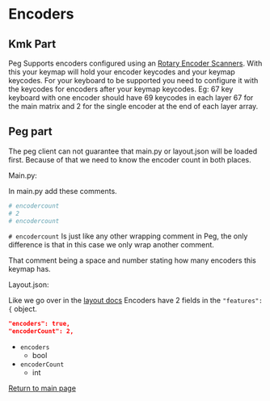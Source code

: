 # Encoders

## Kmk Part

Peg Supports encoders configured using an [Rotary Encoder
Scanners](http://kmkfw.io/docs/scanners#rotary-encoder-scanners).  With this
your keymap will hold your encoder keycodes and your keymap keycodes.  For your
keyboard to be supported you need to configure it with the keycodes for encoders
after your keymap keycodes. Eg: 67 key keyboard with one encoder should have 69
keycodes in each layer 67 for the main matrix and 2 for the single encoder at
the end of each layer array.

## Peg part

The peg client can not guarantee that main.py or layout.json will be loaded
first.  Because of that we need to know the encoder count in both places.

Main.py:

 In main.py add these comments.

 ```python
# encodercount
# 2
# encodercount
 ```

 `# encodercount` Is just like any other wrapping comment in Peg, the only
 difference is that in this case we only wrap another comment.

 That comment being a space and number stating how many encoders this keymap
 has.

 Layout.json:

 Like we go over in the [layout docs](./layout.md) Encoders have 2 fields in the
 `"features":{` object.

 ```json
"encoders": true,
"encoderCount": 2,
 ```

* `encoders`
  * bool
* `encoderCount`
  * int

[Return to main page](./README.md)
